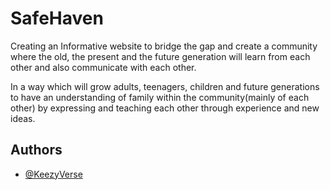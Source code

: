 
# SafeHaven

Creating an Informative website to bridge the gap and create a community where the old, the present and the future generation will learn from each other and also communicate with each other.

In a way which will grow adults, teenagers, children and future generations to have an understanding of family within the community(mainly of each other) by expressing and teaching each other through experience and new ideas.


## Authors

- [@KeezyVerse](https://www.github.com/KeezyVerse)

